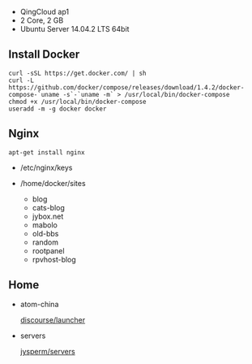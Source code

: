 * QingCloud ap1
* 2 Core, 2 GB
* Ubuntu Server 14.04.2 LTS 64bit

## Install Docker

    curl -sSL https://get.docker.com/ | sh
    curl -L https://github.com/docker/compose/releases/download/1.4.2/docker-compose-`uname -s`-`uname -m` > /usr/local/bin/docker-compose
    chmod +x /usr/local/bin/docker-compose
    useradd -m -g docker docker

## Nginx

    apt-get install nginx

* /etc/nginx/keys
* /home/docker/sites

    * blog
    * cats-blog
    * jybox.net
    * mabolo
    * old-bbs
    * random
    * rootpanel
    * rpvhost-blog

## Home

* atom-china

    [discourse/launcher](https://github.com/discourse/discourse_docker)

* servers

    [jysperm/servers](https://github.com/jysperm/servers)
